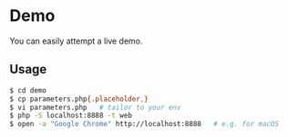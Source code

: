# Demo

You can easily attempt a live demo.

## Usage

```bash
$ cd demo
$ cp parameters.php{.placeholder,}
$ vi parameters.php   # tailor to your env
$ php -S localhost:8888 -t web
$ open -a "Google Chrome" http://localhost:8888   # e.g. for macOS
```
